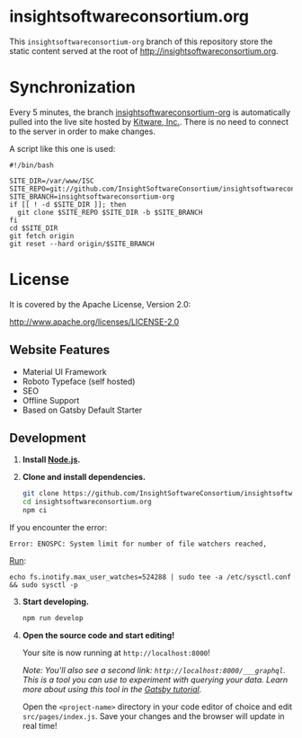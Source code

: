 # insightsoftwareconsortium.org

This ``insightsoftwareconsortium-org`` branch of this repository store the static content served at the root of http://insightsoftwareconsortium.org.

# Synchronization

Every 5 minutes, the branch [insightsoftwareconsortium-org](https://github.com/InsightSoftwareConsortium/insightsoftwareconsortium.org/tree/insightsoftwareconsortium-org) is automatically pulled into the live site hosted by [Kitware, Inc.](https://www.kitware.com). There is no need to connect to the server in order to make changes.

A script like this one is used:

```
#!/bin/bash

SITE_DIR=/var/www/ISC
SITE_REPO=git://github.com/InsightSoftwareConsortium/insightsoftwareconsortium.org.git
SITE_BRANCH=insightsoftwareconsortium-org
if [[ ! -d $SITE_DIR ]]; then
  git clone $SITE_REPO $SITE_DIR -b $SITE_BRANCH
fi
cd $SITE_DIR
git fetch origin
git reset --hard origin/$SITE_BRANCH
```

# License

It is covered by the Apache License, Version 2.0:

http://www.apache.org/licenses/LICENSE-2.0

## Website Features

- Material UI Framework
- Roboto Typeface (self hosted)
- SEO
- Offline Support
- Based on Gatsby Default Starter

## Development

1. **Install [Node.js](https://nodejs.org/).**

2. **Clone and install dependencies.**

    ```sh
    git clone https://github.com/InsightSoftwareConsortium/insightsoftwareconsortium.org
    cd insightsoftwareconsortium.org
    npm ci
    ```

If you encounter the error:

```
Error: ENOSPC: System limit for number of file watchers reached,
```

[Run](https://github.com/gatsbyjs/gatsby/issues/11406):

```
echo fs.inotify.max_user_watches=524288 | sudo tee -a /etc/sysctl.conf && sudo sysctl -p
```

3.  **Start developing.**

    ```sh
    npm run develop
    ```

4.  **Open the source code and start editing!**

    Your site is now running at `http://localhost:8000`!

    _Note: You'll also see a second link: _`http://localhost:8000/___graphql`_. This is a tool you can use to experiment with querying your data. Learn more about using this tool in the [Gatsby tutorial](https://www.gatsbyjs.org/tutorial/part-five/#introducing-graphiql)._

    Open the `<project-name>` directory in your code editor of choice and edit `src/pages/index.js`. Save your changes and the browser will update in real time!
